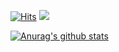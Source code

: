 

[![Hits](https://hits.seeyoufarm.com/api/count/incr/badge.svg?url=https%3A%2F%2Fgithub.com%2Fbcw2104&count_bg=%2379C83D&title_bg=%23555555&icon=&icon_color=%23FFFFFF&title=hits&edge_flat=true)](https://hits.seeyoufarm.com)
<image src="https://img.shields.io/github/followers/bcw2104?style=social" />

[![Anurag's github stats](https://github-readme-stats.vercel.app/api?username=bcw2104)](https://github.com/anuraghazra/github-readme-stats)

<!--
**bcw2104/bcw2104** is a ✨ _special_ ✨ repository because its `README.md` (this file) appears on your GitHub profile.

Here are some ideas to get you started:

- 🔭 I’m currently working on ...
- 🌱 I’m currently learning ...
- 👯 I’m looking to collaborate on ...
- 🤔 I’m looking for help with ...
- 💬 Ask me about ...
- 📫 How to reach me: ...
- 😄 Pronouns: ...
- ⚡ Fun fact: ...
-->
